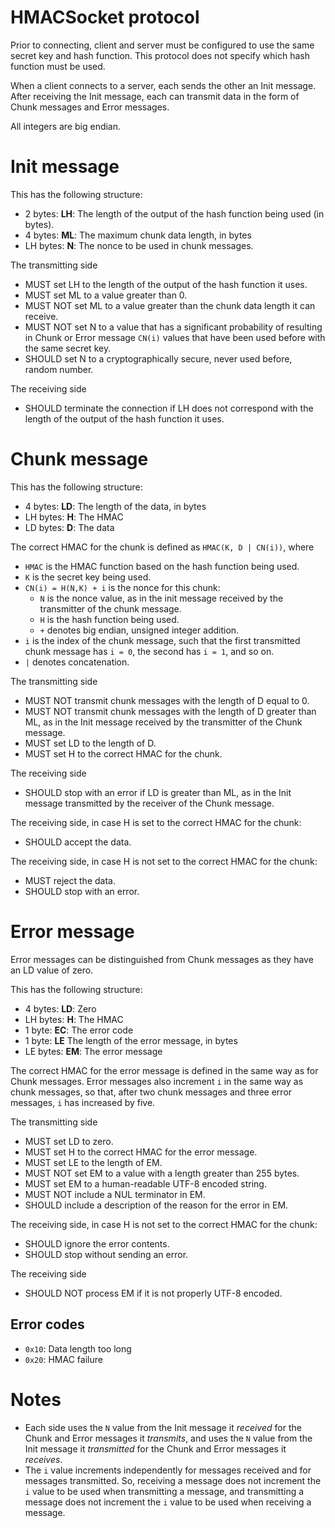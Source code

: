 # HMACSocket protocol

Prior to connecting, client and server must be configured to use the same
secret key and hash function.
This protocol does not specify which hash function must be used.

When a client connects to a server, each sends the other an Init message.
After receiving the Init message, each can transmit data in the form of
Chunk messages and Error messages.

All integers are big endian.


# Init message

This has the following structure:

* 2 bytes: **LH**: The length of the output of the hash function being used (in bytes).
* 4 bytes: **ML**: The maximum chunk data length, in bytes
* LH bytes: **N**: The nonce to be used in chunk messages.

The transmitting side
* MUST set LH to the length of the output of the hash function it uses.
* MUST set ML to a value greater than 0.
* MUST NOT set ML to a value greater than the chunk data length it can receive.
* MUST NOT set N to a value that has a significant probability of resulting in
  Chunk or Error message `CN(i)` values that have been used before with the same
  secret key.
* SHOULD set N to a cryptographically secure, never used before, random number.

The receiving side
* SHOULD terminate the connection if LH does not correspond with the length of
  the output of the hash function it uses.


# Chunk message

This has the following structure:

* 4 bytes: **LD**: The length of the data, in bytes
* LH bytes: **H**: The HMAC
* LD bytes: **D**: The data

The correct HMAC for the chunk is defined as `HMAC(K, D | CN(i))`, where

* `HMAC` is the HMAC function based on the hash function being used.
* `K` is the secret key being used.
* `CN(i) = H(N,K) + i` is the nonce for this chunk:
  - `N` is the nonce value, as in the init message received by the transmitter of
    the chunk message.
  - `H` is the hash function being used.
  - `+` denotes big endian, unsigned integer addition.
* `i` is the index of the chunk message, such that the first transmitted chunk
  message has `i = 0`, the second has `i = 1`, and so on.
* `|` denotes concatenation.

The transmitting side
* MUST NOT transmit chunk messages with the length of D equal to 0.
* MUST NOT transmit chunk messages with the length of D greater than ML, as in
  the Init message received by the transmitter of the Chunk message.
* MUST set LD to the length of D.
* MUST set H to the correct HMAC for the chunk.

The receiving side
* SHOULD stop with an error if LD is greater than ML, as in the Init message
  transmitted by the receiver of the Chunk message.

The receiving side, in case H is set to the correct HMAC for the chunk:
* SHOULD accept the data.

The receiving side, in case H is not set to the correct HMAC for the chunk:
* MUST reject the data.
* SHOULD stop with an error.


# Error message

Error messages can be distinguished from Chunk messages as they have an LD value
of zero.

This has the following structure:

* 4 bytes: **LD**: Zero
* LH bytes: **H**: The HMAC
* 1 byte: **EC**: The error code
* 1 byte: **LE** The length of the error message, in bytes
* LE bytes: **EM**: The error message

The correct HMAC for the error message is defined in the same way as for Chunk
messages.
Error messages also increment `i` in the same way as chunk messages, so that,
after two chunk messages and three error messages, `i` has increased by five.

The transmitting side
* MUST set LD to zero.
* MUST set H to the correct HMAC for the error message.
* MUST set LE to the length of EM.
* MUST NOT set EM to a value with a length greater than 255 bytes.
* MUST set EM to a human-readable UTF-8 encoded string.
* MUST NOT include a NUL terminator in EM.
* SHOULD include a description of the reason for the error in EM.

The receiving side, in case H is not set to the correct HMAC for the chunk:
* SHOULD ignore the error contents.
* SHOULD stop without sending an error.

The receiving side
* SHOULD NOT process EM if it is not properly UTF-8 encoded.

## Error codes

* `0x10`: Data length too long
* `0x20`: HMAC failure

# Notes

* Each side uses the `N` value from the Init message it *received* for the Chunk
  and Error messages it *transmits*, and uses the `N` value from the Init
  message it *transmitted* for the Chunk and Error messages it *receives*.
* The `i` value increments independently for messages received and for messages
  transmitted.
  So, receiving a message does not increment the `i` value to be used when
  transmitting a message, and transmitting a message does not increment the `i`
  value to be used when receiving a message.

